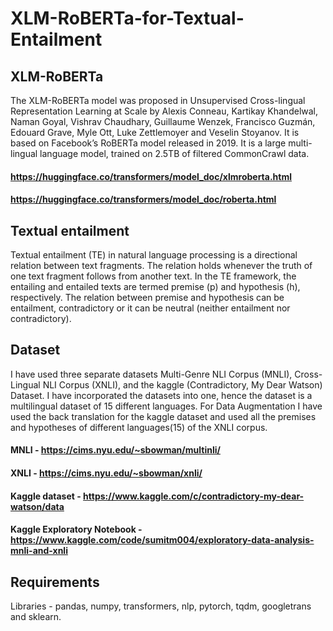 # XLM-RoBERTa-for-Textual-Entailment

## XLM-RoBERTa
The XLM-RoBERTa model was proposed in Unsupervised Cross-lingual Representation Learning at Scale by Alexis Conneau, Kartikay Khandelwal, Naman Goyal, Vishrav Chaudhary, Guillaume Wenzek, Francisco Guzmán, Edouard Grave, Myle Ott, Luke Zettlemoyer and Veselin Stoyanov. It is based on Facebook’s RoBERTa model released in 2019. It is a large multi-lingual language model, trained on 2.5TB of filtered CommonCrawl data.

#### https://huggingface.co/transformers/model_doc/xlmroberta.html
#### https://huggingface.co/transformers/model_doc/roberta.html

## Textual entailment
Textual entailment (TE) in natural language processing is a directional relation between text fragments. The relation holds whenever the truth of one text fragment follows from another text. In the TE framework, the entailing and entailed texts are termed premise (p) and hypothesis (h), respectively. The relation between premise and hypothesis can be entailment, contradictory or it can be neutral (neither entailment nor contradictory).

## Dataset
I have used three separate datasets Multi-Genre NLI Corpus (MNLI), Cross-Lingual NLI Corpus (XNLI), and the kaggle (Contradictory, My Dear Watson) Dataset. I have incorporated the datasets into one, hence the dataset is a multilingual dataset of 15 different languages. For Data Augmentation I have used the back translation for the kaggle dataset and used all the premises and hypotheses of different languages(15) of the XNLI corpus.

#### MNLI - https://cims.nyu.edu/~sbowman/multinli/
#### XNLI - https://cims.nyu.edu/~sbowman/xnli/
#### Kaggle dataset - https://www.kaggle.com/c/contradictory-my-dear-watson/data
#### Kaggle Exploratory Notebook - https://www.kaggle.com/code/sumitm004/exploratory-data-analysis-mnli-and-xnli

## Requirements

Libraries - pandas, numpy, transformers, nlp, pytorch, tqdm, googletrans and sklearn.


